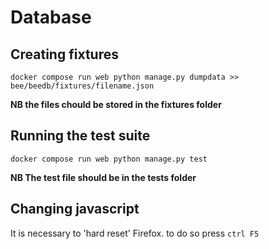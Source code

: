 # Database
## Creating fixtures

```docker compose run web python manage.py dumpdata >> bee/beedb/fixtures/filename.json```

**NB the files chould be stored in the fixtures folder**

## Running the test suite
```docker compose run web python manage.py test```

**NB The test file should be in the tests folder**

## Changing javascript

It is necessary to 'hard reset' Firefox. to do so press
```ctrl F5```

